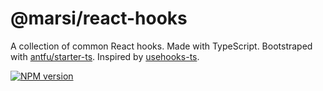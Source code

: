 # @marsi/react-hooks
A collection of common React hooks. Made with TypeScript. Bootstraped with [antfu/starter-ts](https://github.com/antfu/starter-ts). Inspired by [usehooks-ts](https://usehooks-ts.com).

[![NPM version](https://img.shields.io/npm/v/@marsi/react-hooks?color=a1b858&label=)](https://www.npmjs.com/package/@marsi/react-hooks)
